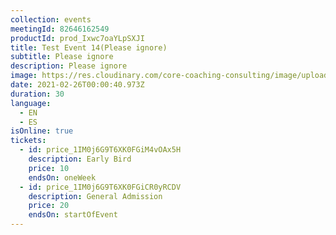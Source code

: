 ```yaml
---
collection: events
meetingId: 82646162549
productId: prod_Ixwc7oaYLpSXJI
title: Test Event 14(Please ignore)
subtitle: Please ignore
description: Please ignore
image: https://res.cloudinary.com/core-coaching-consulting/image/upload/v1600812431/happy%20group.jpg
date: 2021-02-26T00:00:40.973Z
duration: 30
language:
  - EN
  - ES
isOnline: true
tickets:
  - id: price_1IM0j6G9T6XK0FGiM4vOAx5H
    description: Early Bird
    price: 10
    endsOn: oneWeek
  - id: price_1IM0j6G9T6XK0FGiCR0yRCDV
    description: General Admission
    price: 20
    endsOn: startOfEvent
---
```

